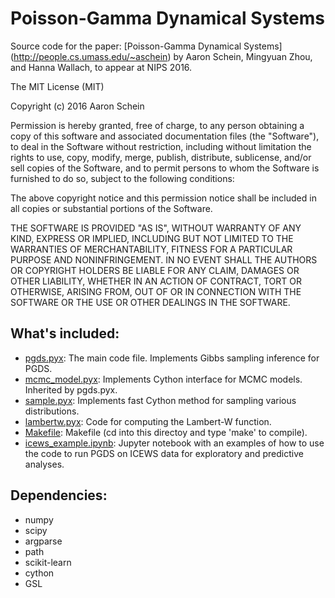 # Poisson-Gamma Dynamical Systems
Source code for the paper: [Poisson-Gamma Dynamical Systems] (http://people.cs.umass.edu/~aschein) by Aaron Schein, Mingyuan Zhou, and Hanna Wallach, to appear at NIPS 2016.

The MIT License (MIT)

Copyright (c) 2016 Aaron Schein

Permission is hereby granted, free of charge, to any person obtaining a copy
of this software and associated documentation files (the "Software"), to deal
in the Software without restriction, including without limitation the rights
to use, copy, modify, merge, publish, distribute, sublicense, and/or sell
copies of the Software, and to permit persons to whom the Software is
furnished to do so, subject to the following conditions:

The above copyright notice and this permission notice shall be included in all
copies or substantial portions of the Software.

THE SOFTWARE IS PROVIDED "AS IS", WITHOUT WARRANTY OF ANY KIND, EXPRESS OR
IMPLIED, INCLUDING BUT NOT LIMITED TO THE WARRANTIES OF MERCHANTABILITY,
FITNESS FOR A PARTICULAR PURPOSE AND NONINFRINGEMENT. IN NO EVENT SHALL THE
AUTHORS OR COPYRIGHT HOLDERS BE LIABLE FOR ANY CLAIM, DAMAGES OR OTHER
LIABILITY, WHETHER IN AN ACTION OF CONTRACT, TORT OR OTHERWISE, ARISING FROM,
OUT OF OR IN CONNECTION WITH THE SOFTWARE OR THE USE OR OTHER DEALINGS IN THE
SOFTWARE.

## What's included:

* [pgds.pyx](https://github.com/aschein/pgds/blob/master/src/pgds.pyx): The main code file.  Implements Gibbs sampling inference for PGDS.
* [mcmc_model.pyx](https://github.com/aschein/pgds/blob/master/src/mcmc_model.pyx): Implements Cython interface for MCMC models.  Inherited by pgds.pyx.
* [sample.pyx](https://github.com/aschein/pgds/blob/master/src/sample.pyx): Implements fast Cython method for sampling various distributions.
* [lambertw.pyx](https://github.com/aschein/pgds/blob/master/src/lambertw.pyx): Code for computing the Lambert-W function.
* [Makefile](https://github.com/aschein/pgds/blob/master/src/Makefile): Makefile (cd into this directoy and type 'make' to compile).
* [icews_example.ipynb](https://github.com/aschein/pgds/blob/master/src/icews_example.ipynb): Jupyter notebook with an examples of how to use the code to run PGDS on ICEWS data for exploratory and predictive analyses.
## Dependencies:

* numpy
* scipy
* argparse
* path
* scikit-learn
* cython
* GSL
